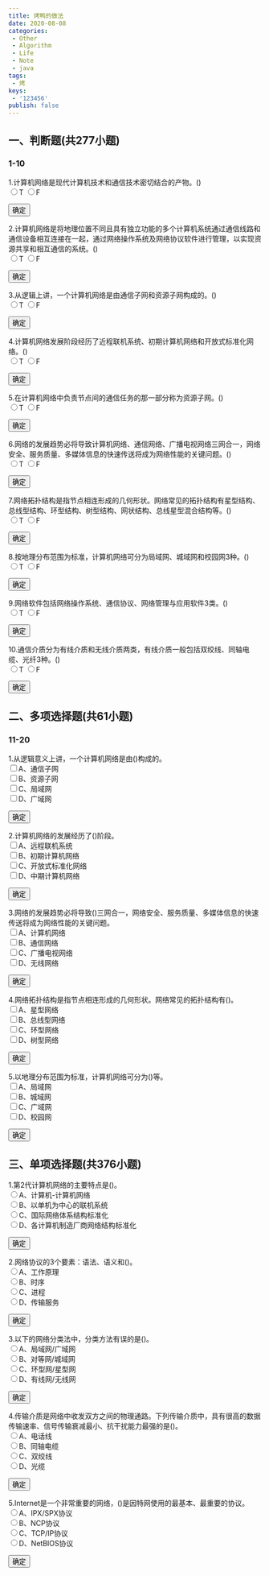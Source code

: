 ```yaml
---
title: 烤鸭的做法
date: 2020-08-08
categories:
 - Other
 - Algorithm
 - Life
 - Note
 - java
tags:
 - 烤
keys:
 - '123456' 
publish: false
---
```



## 一、判断题(共277小题)

### 1-10

<form id="1-1">
1.计算机网络是现代计算机技术和通信技术密切结合的产物。()
<br />
<input type="radio" id="1-1-T" name="xxx" />T
<input type="radio" id="1-1-F" name="xxx" />F
<br />
</form>

<button onClick="javascript:if(document.getElementById('1-1-T').checked){document.getElementById('1-1').style.color='#3eaf7c'}else{document.getElementById('1-1').style.color='#F4606C'}">确定</button>

<form id="1-2">
2.计算机网络是将地理位置不同且具有独立功能的多个计算机系统通过通信线路和通信设备相互连接在一起，通过网络操作系统及网络协议软件进行管理，以实现资源共享和相互通信的系统。()
<br />
<input type="radio" id="1-2-T" name="xxx" />T
<input type="radio" id="1-2-F" name="xxx" />F
<br />
</form>

<button onClick="javascript:if(document.getElementById('1-2-T').checked){document.getElementById('1-2').style.color='#3eaf7c'}else{document.getElementById('1-2').style.color='#F4606C'}">确定</button>

<form id="1-3">
3.从逻辑上讲，一个计算机网络是由通信子网和资源子网构成的。()
<br />
<input type="radio" id="1-3-T" name="xxx" />T
<input type="radio" id="1-3-F" name="xxx" />F
<br />
</form>

<button onClick="javascript:if(document.getElementById('1-3-T').checked){document.getElementById('1-3').style.color='#3eaf7c'}else{document.getElementById('1-3').style.color='#F4606C'}">确定</button>

<form id="1-4">
4.计算机网络发展阶段经历了近程联机系统、初期计算机网络和开放式标准化网络。()
<br />
<input type="radio" id="1-4-T" name="xxx" />T
<input type="radio" id="1-4-F" name="xxx" />F
<br />
</form>

<button onClick="javascript:if(document.getElementById('1-4-F').checked){document.getElementById('1-4').style.color='#3eaf7c'}else{document.getElementById('1-4').style.color='#F4606C'}">确定</button>

<form id="1-5">
5.在计算机网络中负责节点间的通信任务的那一部分称为资源子网。()
<br />
<input type="radio" id="1-5-T" name="xxx" />T
<input type="radio" id="1-5-F" name="xxx" />F
<br />
</form>

<button onClick="javascript:if(document.getElementById('1-5-F').checked){document.getElementById('1-5').style.color='#3eaf7c'}else{document.getElementById('1-5').style.color='#F4606C'}">确定</button>

<form id="1-6">
6.网络的发展趋势必将导致计算机网络、通信网络、广播电视网络三网合一，网络安全、服务质量、多媒体信息的快速传送将成为网络性能的关键问题。()
<br />
<input type="radio" id="1-6-T" name="xxx" />T
<input type="radio" id="1-6-F" name="xxx" />F
<br />
</form>

<button onClick="javascript:if(document.getElementById('1-6-T').checked){document.getElementById('1-6').style.color='#3eaf7c'}else{document.getElementById('1-6').style.color='#F4606C'}">确定</button>

<form id="1-7">
7.网络拓扑结构是指节点相连形成的几何形状。网络常见的拓扑结构有星型结构、总线型结构、环型结构、树型结构、网状结构、总线星型混合结构等。()
<br />
<input type="radio" id="1-7-T" name="xxx" />T
<input type="radio" id="1-7-F" name="xxx" />F
<br />
</form>

<button onClick="javascript:if(document.getElementById('1-7-T').checked){document.getElementById('1-7').style.color='#3eaf7c'}else{document.getElementById('1-7').style.color='#F4606C'}">确定</button>

<form id="1-8">
8.按地理分布范围为标准，计算机网络可分为局域网、城域网和校园网3种。()
<br />
<input type="radio" id="1-8-T" name="xxx" />T
<input type="radio" id="1-8-F" name="xxx" />F
<br />
</form>

<button onClick="javascript:if(document.getElementById('1-8-F').checked){document.getElementById('1-8').style.color='#3eaf7c'}else{document.getElementById('1-8').style.color='#F4606C'}">确定</button>

<form id="1-9">
9.网络软件包括网络操作系统、通信协议、网络管理与应用软件3类。()
<br />
<input type="radio" id="1-9-T" name="xxx" />T
<input type="radio" id="1-9-F" name="xxx" />F
<br />
</form>

<button onClick="javascript:if(document.getElementById('1-9-T').checked){document.getElementById('1-9').style.color='#3eaf7c'}else{document.getElementById('1-9').style.color='#F4606C'}">确定</button>

<form id="1-10">
10.通信介质分为有线介质和无线介质两类，有线介质一般包括双绞线、同轴电缆、光纤3种。()
<br />
<input type="radio" id="1-10-T" name="xxx" />T
<input type="radio" id="1-10-F" name="xxx" />F
<br />
</form>

<button onClick="javascript:if(document.getElementById('1-10-T').checked){document.getElementById('1-10').style.color='#3eaf7c'}else{document.getElementById('1-10').style.color='#F4606C'}">确定</button>

## 二、多项选择题(共61小题)

### 11-20

<form id="3-1">
1.从逻辑意义上讲，一个计算机网络是由()构成的。
<br />
<input type="checkbox" id="3-1-A" name="xxx" />A、通信子网
<br />
<input type="checkbox" id="3-1-B" name="xxx" />B、资源子网
<br />
<input type="checkbox" id="3-1-C" name="xxx" />C、局域网
<br />
<input type="checkbox" id="3-1-D" name="xxx" />D、广域网
<br />
</form>

<button onClick="javascript:if(document.getElementById('3-1-A').checked&&document.getElementById('3-1-B').checked&&!document.getElementById('3-1-C').checked&&!document.getElementById('3-1-D').checked){document.getElementById('3-1').style.color='#3eaf7c'}else{document.getElementById('3-1').style.color='#F4606C'}">确定</button>

<form id="3-2">
2.计算机网络的发展经历了()阶段。
<br />
<input type="checkbox" id="3-2-A" name="xxx" />A、远程联机系统
<br />
<input type="checkbox" id="3-2-B" name="xxx" />B、初期计算机网络
<br />
<input type="checkbox" id="3-2-C" name="xxx" />C、开放式标准化网络
<br />
<input type="checkbox" id="3-2-D" name="xxx" />D、中期计算机网络
<br />
</form>

<button onClick="javascript:if(document.getElementById('3-2-A').checked&&document.getElementById('3-2-B').checked&&document.getElementById('3-2-C').checked&&!document.getElementById('3-2-D').checked){document.getElementById('3-2').style.color='#3eaf7c'}else{document.getElementById('3-2').style.color='#F4606C'}">确定</button>

<form id="3-3">
3.网络的发展趋势必将导致()三网合一，网络安全、服务质量、多媒体信息的快速传送将成为网络性能的关键问题。
<br />
<input type="checkbox" id="3-3-A" name="xxx" />A、计算机网络
<br />
<input type="checkbox" id="3-3-B" name="xxx" />B、通信网络
<br />
<input type="checkbox" id="3-3-C" name="xxx" />C、广播电视网络
<br />
<input type="checkbox" id="3-3-D" name="xxx" />D、无线网络
<br />
</form>

<button onClick="javascript:if(document.getElementById('3-3-A').checked&&document.getElementById('3-3-B').checked&&document.getElementById('3-3-C').checked&&!document.getElementById('3-3-D').checked){document.getElementById('3-3').style.color='#3eaf7c'}else{document.getElementById('3-3').style.color='#F4606C'}">确定</button>

<form id="3-4">
4.网络拓扑结构是指节点相连形成的几何形状。网络常见的拓扑结构有()。
<br />
<input type="checkbox" id="3-4-A" name="xxx" />A、星型网络
<br />
<input type="checkbox" id="3-4-B" name="xxx" />B、总线型网络
<br />
<input type="checkbox" id="3-4-C" name="xxx" />C、环型网络
<br />
<input type="checkbox" id="3-4-D" name="xxx" />D、树型网络
<br />
</form>

<button onClick="javascript:if(document.getElementById('3-4-A').checked&&document.getElementById('3-4-B').checked&&document.getElementById('3-4-C').checked&&document.getElementById('3-4-D').checked){document.getElementById('3-4').style.color='#3eaf7c'}else{document.getElementById('3-4').style.color='#F4606C'}">确定</button>

<form id="3-5">
5.以地理分布范围为标准，计算机网络可分为()等。
<br />
<input type="checkbox" id="3-5-A" name="xxx" />A、局域网
<br />
<input type="checkbox" id="3-5-B" name="xxx" />B、城域网
<br />
<input type="checkbox" id="3-5-C" name="xxx" />C、广域网
<br />
<input type="checkbox" id="3-5-D" name="xxx" />D、校园网
<br />
</form>

<button onClick="javascript:if(document.getElementById('3-5-A').checked&&document.getElementById('3-5-B').checked&&document.getElementById('3-5-C').checked&&!document.getElementById('3-5-D').checked){document.getElementById('3-5').style.color='#3eaf7c'}else{document.getElementById('3-5').style.color='#F4606C'}">确定</button>

## 三、单项选择题(共376小题)

<form id="2-1">
1.第2代计算机网络的主要特点是()。
<br />
<input type="radio" id="2-1-A" name="xxx" />A、计算机-计算机网络
<br />
<input type="radio" id="2-1-B" name="xxx" />B、以单机为中心的联机系统
<br />
<input type="radio" id="2-1-C" name="xxx" />C、国际网络体系结构标准化
<br />
<input type="radio" id="2-1-D" name="xxx" />D、各计算机制造厂商网络结构标准化
<br />
</form>

<button onClick="javascript:if(document.getElementById('2-1-D').checked){document.getElementById('2-1').style.color='#3eaf7c'}else{document.getElementById('2-1').style.color='#F4606C'}">确定</button>

<form id="2-2">
2.网络协议的3个要素：语法、语义和()。
<br />
<input type="radio" id="2-2-A" name="xxx" />A、工作原理
<br />
<input type="radio" id="2-2-B" name="xxx" />B、时序
<br />
<input type="radio" id="2-2-C" name="xxx" />C、进程
<br />
<input type="radio" id="2-2-D" name="xxx" />D、传输服务
<br />
</form>

<button onClick="javascript:if(document.getElementById('2-2-B').checked){document.getElementById('2-2').style.color='#3eaf7c'}else{document.getElementById('2-2').style.color='#F4606C'}">确定</button>

<form id="2-3">
3.以下的网络分类法中，分类方法有误的是()。
<br />
<input type="radio" id="2-3-A" name="xxx" />A、局域网/广域网
<br />
<input type="radio" id="2-3-B" name="xxx" />B、对等网/城域网
<br />
<input type="radio" id="2-3-C" name="xxx" />C、环型网/星型网
<br />
<input type="radio" id="2-3-D" name="xxx" />D、有线网/无线网
<br />
</form>

<button onClick="javascript:if(document.getElementById('2-3-B').checked){document.getElementById('2-3').style.color='#3eaf7c'}else{document.getElementById('2-3').style.color='#F4606C'}">确定</button>

<form id="2-4">
4.传输介质是网络中收发双方之间的物理通路。下列传输介质中，具有很高的数据传输速率、信号传输衰减最小、抗干扰能力最强的是()。
<br />
<input type="radio" id="2-4-A" name="xxx" />A、电话线
<br />
<input type="radio" id="2-4-B" name="xxx" />B、同轴电缆
<br />
<input type="radio" id="2-4-C" name="xxx" />C、双绞线
<br />
<input type="radio" id="2-4-D" name="xxx" />D、光缆
<br />
</form>

<button onClick="javascript:if(document.getElementById('2-4-D').checked){document.getElementById('2-4').style.color='#3eaf7c'}else{document.getElementById('2-4').style.color='#F4606C'}">确定</button>

<form id="2-5">
5.Internet是一个非常重要的网络，()是因特网使用的最基本、最重要的协议。
<br />
<input type="radio" id="2-5-A" name="xxx" />A、IPX/SPX协议
<br />
<input type="radio" id="2-5-B" name="xxx" />B、NCP协议
<br />
<input type="radio" id="2-5-C" name="xxx" />C、TCP/IP协议
<br />
<input type="radio" id="2-5-D" name="xxx" />D、NetBIOS协议
<br />
</form>

<button onClick="javascript:if(document.getElementById('2-5-C').checked){document.getElementById('2-5').style.color='#3eaf7c'}else{document.getElementById('2-5').style.color='#F4606C'}">确定</button>
